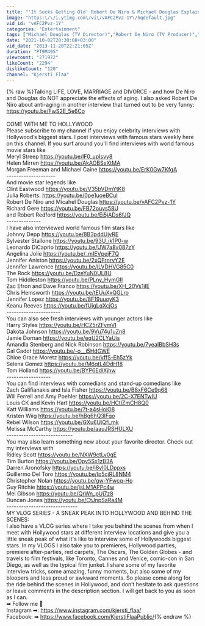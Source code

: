 ```yaml
---
title: "'It Sucks Getting Old' Robert De Niro & Michael Douglas Explaining Why (Extended)"
image: "https:\/\/i.ytimg.com\/vi\/vAFC2Pvz-1Y\/hqdefault.jpg"
vid_id: "vAFC2Pvz-1Y"
categories: "Entertainment"
tags: ["Michael Douglas (TV Director)","Robert De Niro (TV Producer)","last vegas"]
date: "2021-10-02T20:30:08+03:00"
vid_date: "2013-11-20T22:21:05Z"
duration: "PT9M49S"
viewcount: "271972"
likeCount: "2294"
dislikeCount: "120"
channel: "Kjersti Flaa"
---
```

{% raw %}Talking LIFE, LOVE, MARRIAGE and DIVORCE - and how De Niro and Douglas do NOT appreciate the effects of aging. I also asked Robert De Niro about anti-aging in another interview that turned out to be very funny: <a rel="nofollow" target="blank" href="https://youtu.be/FwS2E_5e6Co">https://youtu.be/FwS2E_5e6Co</a><br /><br />COME WITH ME TO HOLLYWOOD<br />Please subscribe to my channel if you enjoy celebrity interviews with Hollywood’s biggest stars. I post interviews with famous stars weekly here on this channel. If you surf around you'll find interviews with world famous movie stars like <br />Meryl Streep <a rel="nofollow" target="blank" href="https://youtu.be/lF0_upIsvy8">https://youtu.be/lF0_upIsvy8</a><br />Helen Mirren <a rel="nofollow" target="blank" href="https://youtu.be/AkAOBSsXtMA">https://youtu.be/AkAOBSsXtMA</a><br />Morgan Freeman and Michael Caine <a rel="nofollow" target="blank" href="https://youtu.be/ErK0Gw7KfgA">https://youtu.be/ErK0Gw7KfgA</a><br /> --------------------<br />And movie star legends like <br />Clint Eastwood <a rel="nofollow" target="blank" href="https://youtu.be/V35bVDmYtK8">https://youtu.be/V35bVDmYtK8</a><br />Julia Roberts: <a rel="nofollow" target="blank" href="https://youtu.be/0pe1uoeBCuI">https://youtu.be/0pe1uoeBCuI</a><br />Robert De Niro and Micahel Douglas <a rel="nofollow" target="blank" href="https://youtu.be/vAFC2Pvz-1Y">https://youtu.be/vAFC2Pvz-1Y</a><br />Richard Gere <a rel="nofollow" target="blank" href="https://youtu.be/FB72ouvs58U">https://youtu.be/FB72ouvs58U</a><br />and Robert Redford <a rel="nofollow" target="blank" href="https://youtu.be/Ei5jADs6fJQ">https://youtu.be/Ei5jADs6fJQ</a><br />--------------<br />I have also interviewed world famous film stars like <br />Johnny Depp <a rel="nofollow" target="blank" href="https://youtu.be/8B3pddUjyRE">https://youtu.be/8B3pddUjyRE</a><br />Sylvester Stallone <a rel="nofollow" target="blank" href="https://youtu.be/93U_ik1P0-w">https://youtu.be/93U_ik1P0-w</a><br />Leonardo DiCaprio <a rel="nofollow" target="blank" href="https://youtu.be/UW7a8v087zY">https://youtu.be/UW7a8v087zY</a><br />Angelina Jolie <a rel="nofollow" target="blank" href="https://youtu.be/_mIEVpejF7Q">https://youtu.be/_mIEVpejF7Q</a><br />Jennifer Aniston <a rel="nofollow" target="blank" href="https://youtu.be/2xQFrnrvY2E">https://youtu.be/2xQFrnrvY2E</a><br />Jennifer Lawrence <a rel="nofollow" target="blank" href="https://youtu.be/lLVDHVG85C0">https://youtu.be/lLVDHVG85C0</a><br />The Rock <a rel="nofollow" target="blank" href="https://youtu.be/DzeYuN0UL8U">https://youtu.be/DzeYuN0UL8U</a><br />Tom Hiddleston <a rel="nofollow" target="blank" href="https://youtu.be/PLny_HymGII">https://youtu.be/PLny_HymGII</a><br />Zac Efron and Dave Franco <a rel="nofollow" target="blank" href="https://youtu.be/XH_20Vs1iIE">https://youtu.be/XH_20Vs1iIE</a><br />Chris Hemsworth <a rel="nofollow" target="blank" href="https://youtu.be/tEUuXxQGLro">https://youtu.be/tEUuXxQGLro</a><br />Jennifer Lopez <a rel="nofollow" target="blank" href="https://youtu.be/8F19uuoyK3">https://youtu.be/8F19uuoyK3</a><br />Keanu Reeves <a rel="nofollow" target="blank" href="https://youtu.be/fUjgLqXcjOs">https://youtu.be/fUjgLqXcjOs</a><br />----------------------<br />You can also see fresh interviews with younger actors like<br />Harry Styles <a rel="nofollow" target="blank" href="https://youtu.be/HCZ5rZFymVI">https://youtu.be/HCZ5rZFymVI</a><br />Dakota Johnson <a rel="nofollow" target="blank" href="https://youtu.be/9Vu74u1uZn8">https://youtu.be/9Vu74u1uZn8</a><br />Jamie Dornan <a rel="nofollow" target="blank" href="https://youtu.be/eqU2CLYaUis">https://youtu.be/eqU2CLYaUis</a><br />Amandla Stenberg and Nick Robinson <a rel="nofollow" target="blank" href="https://youtu.be/7yeaIBbSH3s">https://youtu.be/7yeaIBbSH3s</a><br />Gal Gadot <a rel="nofollow" target="blank" href="https://youtu.be/-o__i5HdGWE">https://youtu.be/-o__i5HdGWE</a><br />Chloe Grace Moretz <a rel="nofollow" target="blank" href="https://youtu.be/vffS-Eh5zYk">https://youtu.be/vffS-Eh5zYk</a><br />Selena Gomez <a rel="nofollow" target="blank" href="https://youtu.be/M6qtL4DdH18">https://youtu.be/M6qtL4DdH18</a><br />Tom Holland <a rel="nofollow" target="blank" href="https://youtu.be/BYP6EdlXjhw">https://youtu.be/BYP6EdlXjhw</a><br />------------------<br />You can find interviews with comedians and stand-up comedians like <br />Zach Galifianakis and Isla Fisher <a rel="nofollow" target="blank" href="https://youtu.be/B8xF6Ce9q68">https://youtu.be/B8xF6Ce9q68</a><br />Will Ferrell and Amy Poehler <a rel="nofollow" target="blank" href="https://youtu.be/2C-X7ENTwIU">https://youtu.be/2C-X7ENTwIU</a> <br />Louis CK and Kevin Hart <a rel="nofollow" target="blank" href="https://youtu.be/HCtlZmCH8Q0">https://youtu.be/HCtlZmCH8Q0</a><br />Katt Williams <a rel="nofollow" target="blank" href="https://youtu.be/7t-a4sHoiO8">https://youtu.be/7t-a4sHoiO8</a><br />Kristen Wiig <a rel="nofollow" target="blank" href="https://youtu.be/hBg6hQ3IFgo">https://youtu.be/hBg6hQ3IFgo</a><br />Rebel Wilson <a rel="nofollow" target="blank" href="https://youtu.be/GXu6UjQfLmk">https://youtu.be/GXu6UjQfLmk</a><br />Melissa McCarthy <a rel="nofollow" target="blank" href="https://youtu.be/aauJRSHULXU">https://youtu.be/aauJRSHULXU</a><br />---------------------------<br />You may also learn something new about your favorite director. Check out my interviews with <br />Ridley Scott <a rel="nofollow" target="blank" href="https://youtu.be/NXW9ctLv0gE">https://youtu.be/NXW9ctLv0gE</a><br />Tim Burton <a rel="nofollow" target="blank" href="https://youtu.be/Opv5Sx1zB3A">https://youtu.be/Opv5Sx1zB3A</a><br />Darren Aronofsky <a rel="nofollow" target="blank" href="https://youtu.be/i8yl0LDppxs">https://youtu.be/i8yl0LDppxs</a><br />Guillermo Del Toro <a rel="nofollow" target="blank" href="https://youtu.be/Ip5cjRL8NM4">https://youtu.be/Ip5cjRL8NM4</a><br />Christopher Nolan <a rel="nofollow" target="blank" href="https://youtu.be/gw-YFwcq-Ho">https://youtu.be/gw-YFwcq-Ho</a><br />Guy Ritchie <a rel="nofollow" target="blank" href="https://youtu.be/jsLM1APPc4w">https://youtu.be/jsLM1APPc4w</a><br />Mel Gibson <a rel="nofollow" target="blank" href="https://youtu.be/QrWn_pUj7z8">https://youtu.be/QrWn_pUj7z8</a><br />Duncan Jones <a rel="nofollow" target="blank" href="https://youtu.be/CtJnpSaRa4M">https://youtu.be/CtJnpSaRa4M</a><br />-----------------------------<br />MY VLOG SERIES - A SNEAK PEAK INTO HOLLYWOOD AND BEHIND THE SCENES:<br />I also have a VLOG series where I take you behind the scenes from when I meet with Hollywood stars at different interview locations and give you a little sneak peak of what it's like to interview some of Hollywoods biggest stars. In my VLOGS I also take you to premieres, Hollywood parties, premiere after-parties, red carpets, The Oscars, The Golden Globes - and travels to film festivals, like Toronto, Cannes and Venice, comic-con in San Diego, as well as the typical film junket. I share some of my favorite interview tricks, some amazing, funny moments, but also some of my bloopers and less proud or awkward moments. So please come along for the ride behind the scenes in Hollywood, and don’t hesitate to ask questions or leave comments in the description section. I will get back to you as soon as I can.<br />➡ Follow me 📸<br />Instagram ➡: <a rel="nofollow" target="blank" href="https://www.instagram.com/kjersti_flaa/">https://www.instagram.com/kjersti_flaa/</a><br />Facebook: ➡ <a rel="nofollow" target="blank" href="https://www.facebook.com/KjerstiFlaaPublic/">https://www.facebook.com/KjerstiFlaaPublic/</a>{% endraw %}
